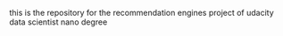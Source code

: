 this is the repository for the recommendation engines project of udacity data scientist nano degree

